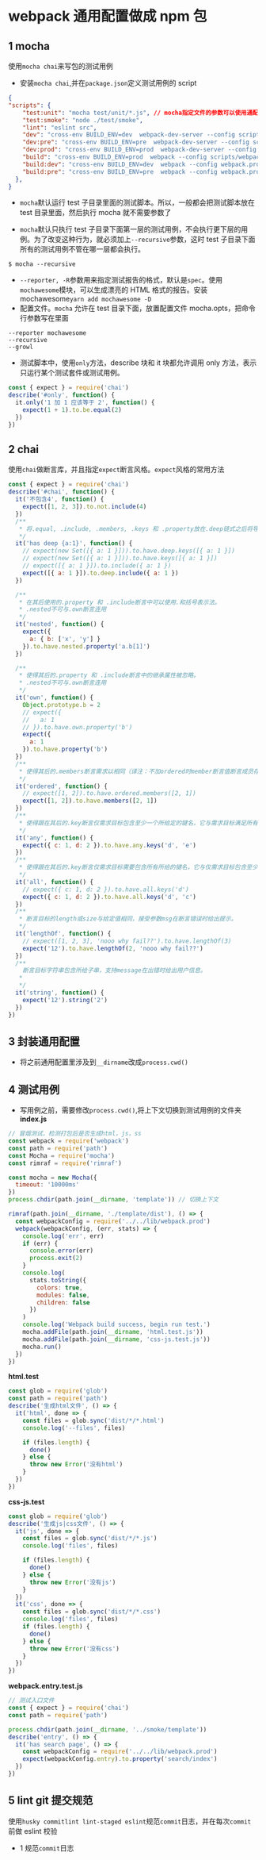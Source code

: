 # webpack 通用配置做成 npm 包

## 1 mocha

使用`mocha chai`来写包的测试用例

- 安装`mocha chai`,并在`package.json`定义测试用例的 script

```JSON
{
"scripts": {
    "test:unit": "mocha test/unit/*.js", // mocha指定文件的参数可以使用通配符
    "test:smoke": "node ./test/smoke",
    "lint": "eslint src",
    "dev": "cross-env BUILD_ENV=dev  webpack-dev-server --config scripts/webpack.dev.js --open",
    "dev:pre": "cross-env BUILD_ENV=pre  webpack-dev-server --config scripts/webpack.dev.js --open",
    "dev:prod": "cross-env BUILD_ENV=prod  webpack-dev-server --config scripts/webpack.dev.js --open",
    "build": "cross-env BUILD_ENV=prod  webpack --config scripts/webpack.prod.js",
    "build:dev": "cross-env BUILD_ENV=dev  webpack --config webpack.prod.js",
    "build:pre": "cross-env BUILD_ENV=pre  webpack --config webpack.prod.js",
  },
}
```

- `mocha`默认运行 test 子目录里面的测试脚本。所以，一般都会把测试脚本放在 test 目录里面，然后执行 mocha 就不需要参数了

- `mocha`默认只执行 test 子目录下面第一层的测试用例，不会执行更下层的用例。为了改变这种行为，就必须加上`--recursive`参数，这时 test 子目录下面所有的测试用例不管在哪一层都会执行。

```
$ mocha --recursive
```

- `--reporter, -R`参数用来指定测试报告的格式，默认是`spec`。使用`mochawesome`模块，可以生成漂亮的 HTML 格式的报告。安装 mochawesome`yarn add mochawesome -D`
- 配置文件。`mocha` 允许在 test 目录下面，放置配置文件 mocha.opts，把命令行参数写在里面

```shell
--reporter mochawesome
--recursive
--growl
```

- 测试脚本中，使用`only`方法，describe 块和 it 块都允许调用 only 方法，表示只运行某个测试套件或测试用例。

```js
const { expect } = require('chai')
describe('#only', function() {
  it.only('1 加 1 应该等于 2', function() {
    expect(1 + 1).to.be.equal(2)
  })
})
```

## 2 chai

使用`chai`做断言库，并且指定`expect`断言风格。`expect`风格的常用方法

```js
const { expect } = require('chai')
describe('#chai', function() {
  it('不包含4', function() {
    expect([1, 2, 3]).to.not.include(4)
  })
  /**
   * 将.equal, .include, .members, .keys 和 .property放在.deep链式之后将导致使用深度相等的方式来代替严格相等(===)
   */
  it('has deep {a:1}', function() {
    // expect(new Set([{ a: 1 }])).to.have.deep.keys([{ a: 1 }])
    // expect(new Set([{ a: 1 }])).to.have.keys([{ a: 1 }])
    // expect([{ a: 1 }]).to.include({ a: 1 })
    expect([{ a: 1 }]).to.deep.include({ a: 1 })
  })

  /**
   * 在其后使用的.property 和 .include断言中可以使用.和括号表示法。
   * .nested不可与.own断言连用
   */
  it('nested', function() {
    expect({
      a: { b: ['x', 'y'] }
    }).to.have.nested.property('a.b[1]')
  })

  /**
   * 使得其后的.property 和 .include断言中的继承属性被忽略。
   * .nested不可与.own断言连用
   */
  it('own', function() {
    Object.prototype.b = 2
    // expect({
    //   a: 1
    // }).to.have.own.property('b')
    expect({
      a: 1
    }).to.have.property('b')
  })
  /**
   * 使得其后的.members断言需求以相同（译注：不加ordered时member断言值断言成员存在性而忽视顺序）的顺序断言其成员
   */
  it('ordered', function() {
    // expect([1, 2]).to.have.ordered.members([2, 1])
    expect([1, 2]).to.have.members([2, 1])
  })
  /**
   * 使得跟在其后的.key断言仅需求目标包含至少一个所给定的键名，它与需求目标满足所有所给键的.all断言是相反的。
   */
  it('any', function() {
    expect({ c: 1, d: 2 }).to.have.any.keys('d', 'e')
  })
  /**
   * 使得跟在其后的.key断言仅需求目标需要包含所有所给的键名，它与仅需求目标包含至少一个所给定的键名.any断言是相反
   */
  it('all', function() {
    // expect({ c: 1, d: 2 }).to.have.all.keys('d')
    expect({ c: 1, d: 2 }).to.have.all.keys('d', 'c')
  })
  /**
   * 断言目标的length或size与给定值相同，接受参数msg在断言错误时给出提示。
   */
  it('lengthOf', function() {
    // expect([1, 2, 3], 'nooo why fail??').to.have.lengthOf(3)
    expect('12').to.have.lengthOf(2, 'nooo why fail??')
  })
  /**
    断言目标字符串包含所给子串，支持message在出错时给出用户信息。
   *
   */
  it('string', function() {
    expect('12').string('2')
  })
})
```

## 3 封装通用配置

- 将之前通用配置里涉及到`__dirname`改成`process.cwd()`

## 4 测试用例

- 写用例之前，需要修改`process.cwd()`,将上下文切换到测试用例的文件夹
  **index.js**

```js
// 冒烟测试，检测打包后是否生成html，js，ss
const webpack = require('webpack')
const path = require('path')
const Mocha = require('mocha')
const rimraf = require('rimraf')

const mocha = new Mocha({
  timeout: '10000ms'
})
process.chdir(path.join(__dirname, 'template')) // 切换上下文

rimraf(path.join(__dirname, './template/dist'), () => {
  const webpackConfig = require('../../lib/webpack.prod')
  webpack(webpackConfig, (err, stats) => {
    console.log('err', err)
    if (err) {
      console.error(err)
      process.exit(2)
    }
    console.log(
      stats.toString({
        colors: true,
        modules: false,
        children: false
      })
    )
    console.log('Webpack build success, begin run test.')
    mocha.addFile(path.join(__dirname, 'html.test.js'))
    mocha.addFile(path.join(__dirname, 'css-js.test.js'))
    mocha.run()
  })
})
```

**html.test**

```js
const glob = require('glob')
const path = require('path')
describe('生成html文件', () => {
  it('html', done => {
    const files = glob.sync('dist/*/*.html')
    console.log('--files', files)

    if (files.length) {
      done()
    } else {
      throw new Error('没有html')
    }
  })
})
```

**css-js.test**

```js
const glob = require('glob')
describe('生成js|css文件', () => {
  it('js', done => {
    const files = glob.sync('dist/*/*.js')
    console.log('files', files)

    if (files.length) {
      done()
    } else {
      throw new Error('没有js')
    }
  })
  it('css', done => {
    const files = glob.sync('dist/*/*.css')
    console.log('files', files)
    if (files.length) {
      done()
    } else {
      throw new Error('没有css')
    }
  })
})
```

**webpack.entry.test.js**

```js
// 测试入口文件
const { expect } = require('chai')
const path = require('path')

process.chdir(path.join(__dirname, '../smoke/template'))
describe('entry', () => {
  it('has search page', () => {
    const webpackConfig = require('../../lib/webpack.prod')
    expect(webpackConfig.entry).to.property('search/index')
  })
})
```

## 5 lint git 提交规范

使用`husky commitlint lint-staged eslint`规范`commit`日志，并在每次`commit`前做 eslint 校验

- 1 规范`commit`日志

